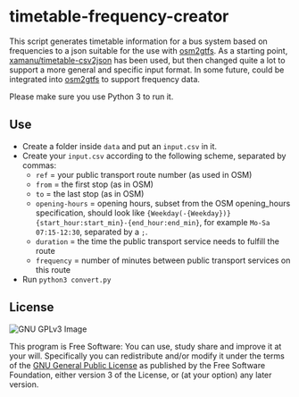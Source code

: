 timetable-frequency-creator
===========================

This script generates timetable information for a bus system based on frequencies
to a json suitable for the use with [osm2gtfs](https://github.com/grote/osm2gtfs).
As a starting point, [xamanu/timetable-csv2json](https://github.com/xamanu/timetable-csv2json) has been used,
but then changed quite a lot to support a more general and specific input format.
In some future, could be integrated into [osm2gtfs](https://github.com/grote/osm2gtfs) to support frequency data.

Please make sure you use Python 3 to run it.

Use
------------

* Create a folder inside `data` and put an `input.csv` in it.
* Create your `input.csv` according to the following scheme, separated by commas:
	* `ref` = your public transport route number (as used in OSM)
	* `from` = the first stop (as in OSM)
	* `to` = the last stop (as in OSM)
	* `opening-hours` = opening hours, subset from the OSM opening_hours specification, should look like `{Weekday(-{Weekday})} {start_hour:start_min}-{end_hour:end_min}`, for example `Mo-Sa 07:15-12:30`, separated by a `;`.
	* `duration` = the time the public transport service needs to fulfill the route
	* `frequency` = number of minutes between public transport services on this route
* Run `python3 convert.py`


License
-------

![GNU GPLv3 Image](https://www.gnu.org/graphics/gplv3-127x51.png)

This program is Free Software: You can use, study share and improve it at your
will. Specifically you can redistribute and/or modify it under the terms of the
[GNU General Public License](https://www.gnu.org/licenses/gpl.html) as
published by the Free Software Foundation, either version 3 of the License, or
(at your option) any later version.
